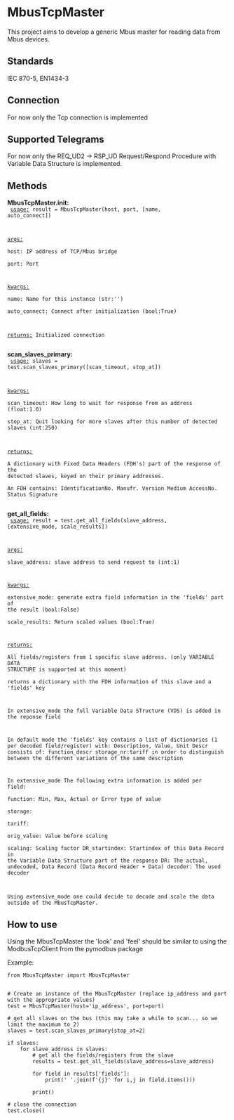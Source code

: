 # MbusTcpMaster
This project aims to develop a generic Mbus master for reading data from Mbus devices.

## Standards
IEC 870-5, EN1434-3

## Connection
For now only the Tcp connection is implemented

## Supported Telegrams
For now only the REQ_UD2 → RSP_UD Request/Respond Procedure with Variable Data Structure is implemented.

## Methods
**MbusTcpMaster.__init__:**   
<code>
<ins>usage:</ins> result = MbusTcpMaster(host, port, [name, auto_connect])  

<ins>args:</ins>  
host: IP address of TCP/Mbus bridge  
port: Port 

<ins>kwargs:</ins>  
name: Name for this instance (str:'')  
auto_connect: Connect after initialization (bool:True)  

<ins>returns:</ins>  Initialized connection    
</code>



**scan_slaves_primary:**  
<code>
<ins>usage:</ins> slaves = test.scan_slaves_primary([scan_timeout, stop_at])  
 
<ins>kwargs:</ins>  
scan_timeout: How long to wait for response from an address (float:1.0)	 
stop_at: Quit looking for more slaves after this number of detected slaves (int:250)  

<ins>returns:</ins>   
A dictionary with Fixed Data Headers (FDH's) part of the response of the detected slaves, keyed on their primary addresses.  
An FDH contains: IdentificationNo. Manufr. Version Medium AccessNo. Status Signature  
</code>

**get_all_fields:**  
<code>
<ins>usage:</ins> result = test.get_all_fields(slave_address, [extensive_mode, scale_results])  

<ins>args:</ins>  
slave_address: slave address to send request to (int:1)  

<ins>kwargs:</ins>  
extensive_mode: generate extra field information in the 'fields' part of the result (bool:False)  
scale_results: Return scaled values (bool:True)  

<ins>returns:</ins>  
All fields/registers from 1 specific slave address. (only VARIABLE DATA STRUCTURE is supported at this moment)  
returns a dictionary with the FDH information of this slave and a 'fields' key  

In extensive_mode the full Variable Data STructure (VDS) is added in the reponse field  

In default mode the 'fields' key contains a list of dictionaries (1 per decoded field/register) with: Description, Value, Unit 
Descr consists of: function_descr storage_nr:tariff in order to distinguish between the different variations of the same description  

In extensive_mode The following extra information is added per field:  
function: Min, Max, Actual or Error type of value  
storage:  
tariff:   
orig_value: Value before scaling  
scaling: Scaling factor 
DR_startindex: Startindex of this  Data Record in the Variable Data Structure part of the response 
DR: The actual, undecoded, Data Record (Data Record Header + Data) 
decoder: The used decoder   

Using extensive_mode one could decide to decode and scale the data outside of the MbusTcpMaster.
</code>

## How to use
Using the MbusTcpMaster the 'look' and 'feel' should be similar to using the ModbusTcpClient from the pymodbus package

Example:

```
from MbusTcpMaster import MbusTcpMaster


# Create an instance of the MbusTcpMaster (replace ip_address and port with the appropriate values)
test = MbusTcpMaster(host='ip_address', port=port)

# get all slaves on the bus (this may take a while to scan... so we limit the maximum to 2)
slaves = test.scan_slaves_primary(stop_at=2)

if slaves:
    for slave_address in slaves:
        # get all the fields/registers from the slave
        results = test.get_all_fields(slave_address=slave_address)
        
        for field in results['fields']:
            print(' '.join(f'{j}' for i,j in field.items()))
            
        print()

# close the connection
test.close()

```

